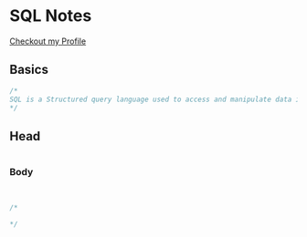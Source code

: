 
# SQL Notes
[Checkout my Profile](https://github.com/bhanubhashkar)

## Basics
```sql
/*
SQL is a Structured query language used to access and manipulate data in databases. SQL stands for Structured Query Language. We can create, update, delete, and retrieve data in databases like MySQL, Oracle, PostgreSQL, etc. Overall, SQL is a query language that communicates with databases.
*/

```


## Head
```sql

```

### Body
```sql

```

##
```sql
/*

*/
```